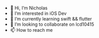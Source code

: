 - 👋 Hi, I’m Nicholas
- 👀 I’m interested in iOS Dev
- 🌱 I’m currently learning swift && flutter
- 💞️ I’m looking to collaborate on lcd10415
- 📫 How to reach me 

<!---
lcd10415/lcd10415 is a ✨ special ✨ repository because its `README.md` (this file) appears on your GitHub profile.
You can click the Preview link to take a look at your changes.
--->
